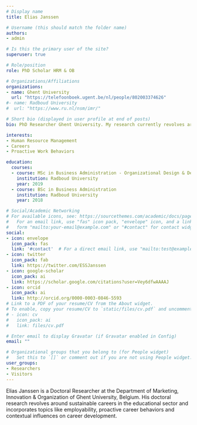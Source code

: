 ```yaml
---
# Display name
title: Elias Janssen

# Username (this should match the folder name)
authors:
- admin

# Is this the primary user of the site?
superuser: true

# Role/position
role: PhD Scholar HRM & OB

# Organizations/Affiliations
organizations:
- name: Ghent University
  url: "https://telefoonboek.ugent.be/nl/people/802003374626"
#- name: Radboud University
#  url: "https://www.ru.nl/nsm/imr/"

# Short bio (displayed in user profile at end of posts)
bio: PhD Researcher Ghent University. My research currently revolves around sustainable careers and proactive work behaviors.

interests:
- Human Resource Management
- Careers
- Proactive Work Behaviors

education:
  courses:
  - course: MSc in Business Administration - Organizational Design & Development
    institution: Radboud University
    year: 2019
  - course: BSc in Business Administration
    institution: Radboud University
    year: 2018

# Social/Academic Networking
# For available icons, see: https://sourcethemes.com/academic/docs/page-builder/#icons
#   For an email link, use "fas" icon pack, "envelope" icon, and a link in the
#   form "mailto:your-email@example.com" or "#contact" for contact widget.
social:
- icon: envelope
  icon_pack: fas
  link: '#contact'  # For a direct email link, use "mailto:test@example.org".
- icon: twitter
  icon_pack: fab
  link: https://twitter.com/ESSJanssen
- icon: google-scholar
  icon_pack: ai
  link: https://scholar.google.com/citations?user=Vey6dfwAAAAJ
- icon: orcid
  icon_pack: ai
  link: http://orcid.org/0000-0003-0846-5593
# Link to a PDF of your resume/CV from the About widget.
# To enable, copy your resume/CV to `static/files/cv.pdf` and uncomment the lines below.
# - icon: cv
#   icon_pack: ai
#   link: files/cv.pdf

# Enter email to display Gravatar (if Gravatar enabled in Config)
email: ""

# Organizational groups that you belong to (for People widget)
#   Set this to `[]` or comment out if you are not using People widget.
user_groups:
- Researchers
- Visitors
---
```


Elias Janssen is a Doctoral Researcher at the Department of Marketing, Innovation & Organization of Ghent University, Belgium. His doctoral research revolves around sustainable careers in the educational sector and incorporates topics like employability, proactive career behaviors and contextual influences on career development.






